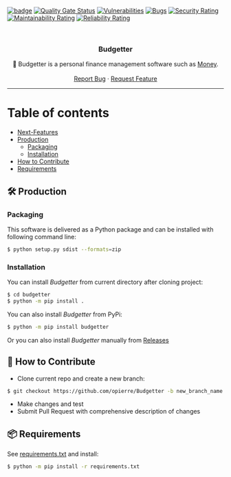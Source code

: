 [![badge](https://img.shields.io/endpoint?url=https://gist.githubusercontent.com/opierre/da061024a6dc8c3dcaf32f4e79abf032/raw/pylint.json)](https://github.com/opierre/Budgetter/actions/workflows/pylint.yml)
[![Quality Gate Status](https://sonarcloud.io/api/project_badges/measure?project=opierre_Budgetter&metric=alert_status)](https://sonarcloud.io/summary/new_code?id=opierre_Budgetter)
[![Vulnerabilities](https://sonarcloud.io/api/project_badges/measure?project=opierre_Budgetter&metric=vulnerabilities)](https://sonarcloud.io/summary/new_code?id=opierre_Budgetter)
[![Bugs](https://sonarcloud.io/api/project_badges/measure?project=opierre_Budgetter&metric=bugs)](https://sonarcloud.io/summary/new_code?id=opierre_Budgetter)
[![Security Rating](https://sonarcloud.io/api/project_badges/measure?project=opierre_Budgetter&metric=security_rating)](https://sonarcloud.io/summary/new_code?id=opierre_Budgetter)
[![Maintainability Rating](https://sonarcloud.io/api/project_badges/measure?project=opierre_Budgetter&metric=sqale_rating)](https://sonarcloud.io/summary/new_code?id=opierre_Budgetter)
[![Reliability Rating](https://sonarcloud.io/api/project_badges/measure?project=opierre_Budgetter&metric=reliability_rating)](https://sonarcloud.io/summary/new_code?id=opierre_Budgetter)

<br />
<div align="center">
  <h3 align="center">Budgetter</h3>
  <p align="center">
    🧾 Budgetter is a personal finance management software such as <a href="https://en.wikipedia.org/wiki/Microsoft_Money">Money</a>.
    <br />
    <br />
    <a href="https://github.com/opierre/Budgetter/issues">Report Bug</a>
    ·
    <a href="https://github.com/opierre/Budgetter/issues">Request Feature</a>
  </p>
</div>

---
Table of contents
=================

* [Next-Features](#next-features)
* [Production](#production)
    * [Packaging](#packaging)
    * [Installation](#installing)
* [How to Contribute](#howtocontribute)
* [Requirements](#requirements)

## <a name="production"></a> 🛠️ Production

### <a name="packaging"></a> Packaging

This software is delivered as a Python package and can be installed with following command line:

```bash
$ python setup.py sdist --formats=zip
```

### <a name="installing"></a> Installation

You can install *Budgetter* from current directory after cloning project:

```bash
$ cd budgetter
$ python -m pip install .
```

You can also install *Budgetter* from PyPi:

```bash
$ python -m pip install budgetter
```

Or you can also install *Budgetter* manually from [Releases](https://github.com/opierre/Budgetter/releases)

## <a name="howtocontribute"></a> 🧪 How to Contribute

* Clone current repo and create a new branch:

```bash
$ git checkout https://github.com/opierre/Budgetter -b new_branch_name
```

* Make changes and test
* Submit Pull Request with comprehensive description of changes

## <a name="requirements"></a> 📦 Requirements

See [requirements.txt](requirements.txt) and install:

```bash
$ python -m pip install -r requirements.txt
```
